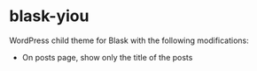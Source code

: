 # blask-yiou
WordPress child theme for Blask with the following modifications:

* On posts page, show only the title of the posts
